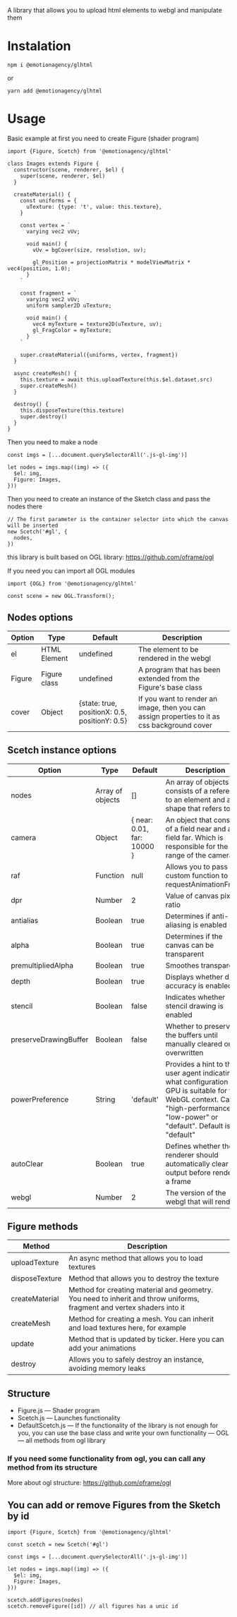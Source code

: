 A library that allows you to upload html elements to webgl and manipulate them

# Instalation

`npm i @emotionagency/glhtml`

or

`yarn add @emotionagency/glhtml`

# Usage

Basic example
at first you need to create Figure (shader program)
```
import {Figure, Scetch} from '@emotionagency/glhtml'

class Images extends Figure {
  constructor(scene, renderer, $el) {
    super(scene, renderer, $el)
  }

  createMaterial() {
    const uniforms = {
      uTexture: {type: 't', value: this.texture},
    }

    const vertex = `
      varying vec2 vUv;

      void main() {
        vUv = bgCover(size, resolution, uv);

        gl_Position = projectionMatrix * modelViewMatrix * vec4(position, 1.0);
      }
    `

    const fragment = `
      varying vec2 vUv;
      uniform sampler2D uTexture;

      void main() {
        vec4 myTexture = texture2D(uTexture, uv);
        gl_FragColor = myTexture;
      }
    `

    super.createMaterial({uniforms, vertex, fragment})
  }

  async createMesh() {
    this.texture = await this.uploadTexture(this.$el.dataset.src)
    super.createMesh()
  }

  destroy() {
    this.disposeTexture(this.texture)
    super.destroy()
  }
}
```


Then you need to make a node
```
const imgs = [...document.querySelectorAll('.js-gl-img')]

let nodes = imgs.map((img) => ({
  $el: img,
  Figure: Images,
}))
```


Then you need to create an instance of the Sketch class and pass the nodes there
```
// The first parameter is the container selector into which the canvas will be inserted
new Scetch('#gl', {
  nodes,
})
```


this library is built based on OGL library: https://github.com/oframe/ogl

If you need you can import all OGL modules
```
import {OGL} from '@emotionagency/glhtml'

const scene = new OGL.Transform();
```

## Nodes options
| Option | Type         | Default                                       | Description                                                                                  |
|--------|--------------|-----------------------------------------------|----------------------------------------------------------------------------------------------|
| el     | HTML Element | undefined                                     | The element to be rendered in the webgl                                                      |
| Figure | Figure class | undefined                                     | A program that has been extended from the Figure's base class                                |
| cover  | Object       | {state: true, positionX: 0.5, positionY: 0.5} | If you want to render an image, then you can assign properties to it as css background cover |


## Scetch instance options

| Option                | Type             | Default                    | Description                                                                                                                                                                          |
|-----------------------|------------------|----------------------------|--------------------------------------------------------------------------------------------------------------------------------------------------------------------------------------|
| nodes                 | Array of objects | []                         | An array of objects that consists of a reference to an element and a shape that refers to it                                                                                         |
| camera                | Object           | { near: 0.01, far: 10000 } | An object that consists of a field near and a field far. Which is responsible for the range of the camera                                                                            |
| raf                   | Function         | null                       | Allows you to pass a custom function to requestAnimationFrame                                                                                                                        |
| dpr                   | Number           | 2                          | Value of canvas pixel ratio                                                                                                                                                          |
| antialias             | Boolean          | true                       | Determines if anti-aliasing is enabled                                                                                                                                               |
| alpha                 | Boolean          | true                       | Determines if the canvas can be transparent                                                                                                                                          |
| premultipliedAlpha    | Boolean          | true                       | Smoothes transparency                                                                                                                                                                |
| depth                 | Boolean          | true                       | Displays whether depth accuracy is enabled                                                                                                                                           |
| stencil               | Boolean          | false                      | Indicates whether stencil drawing is enabled                                                                                                                                         |
| preserveDrawingBuffer | Boolean          | false                      | Whether to preserve the buffers until manually cleared or overwritten                                                                                                                |
| powerPreference       | String           | 'default'                  | Provides a hint to the user agent indicating what configuration of GPU is suitable for this WebGL context. Can be "high-performance", "low-power" or "default". Default is "default" |
| autoClear             | Boolean          | true                       | Defines whether the renderer should automatically clear its output before rendering a frame                                                                                          |
| webgl                 | Number           | 2                          | The version of the webgl that will render                                                                 

## Figure methods
| Method         | Description                                                                                                            |
|----------------|------------------------------------------------------------------------------------------------------------------------|
| uploadTexture  | An async method that allows you to load textures                                                                       |
| disposeTexture | Method that allows you to destroy the texture                                                                          |
| createMaterial | Method for creating material and geometry. You need to inherit and throw uniforms, fragment and vertex shaders into it |
| createMesh     | Method for creating a mesh. You can inherit and load textures here, for example                                        |
| update         | Method that is updated by ticker. Here you can add your animations                                                     |
| destroy        | Allows you to safely destroy an instance, avoiding memory leaks                                            

## Structure

- Figure.js — Shader program
- Scetch.js — Launches functionality
- DefaultScetch.js — If the functionality of the library is not enough for you, you can use the base class and write your own functionality
— OGL — all methods from ogl library

### If you need some functionality from ogl, you can call any method from its structure

More about ogl structure: https://github.com/oframe/ogl

## You can add or remove Figures from the Sketch by id

```
import {Figure, Scetch} from '@emotionagency/glhtml'

const scetch = new Scetch('#gl')

const imgs = [...document.querySelectorAll('.js-gl-img')]

let nodes = imgs.map((img) => ({
  $el: img,
  Figure: Images,
}))

scetch.addFigures(nodes)
scetch.removeFigure([id]) // all figures has a unic id

```